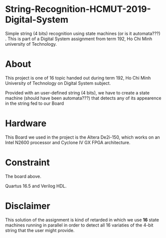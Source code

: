 # String-Recognition-HCMUT-2019-Digital-System
Simple string (4 bits) recognition using state machines (or is it automata???) . This is part of a Digital System assignment  from term 192, Ho Chi Minh university of Technology.

# About
This project is one of 16 topic handed out during term 192, Ho Chi Minh University of Technology on Digital System subject.

Provided with an user-defined string (4 bits), we have to create a state machine (should have been automata???) that detects any of its appearence in the string fed to our Board

# Hardware

This Board we used in the project is the Altera De2i-150, which works on an Intel N2600 processor and Cyclone IV GX FPGA architecture.

# Constraint

The board above.

Quartus 16.5 and Verilog HDL.

# Disclaimer

This solution of the assignment is kind of retarded in which we use **16** state machines running in parallel in order to detect all 16 variaties of the 4-bit string that the user might provide.
